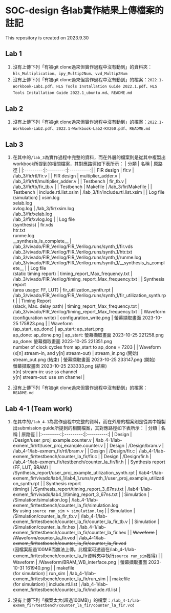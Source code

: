 # SOC-design 各lab實作結果上傳檔案的註記
This repository is created on 2023.9.30

## Lab 1
1. 沒有上傳下列「有被git clone過來但實作過程中沒有動到」的資料夾：`hls_Multiplication`、`ipy_Multip2Num`、`vvd_Multip2Num`
2. 沒有上傳下列「有被git clone過來但實作過程中沒有動到」的檔案：`2022.1-Workbook-Lab1.pdf`、`HLS Tools Installation Guide 2022.1.pdf`、`HLS Tools Installation Guide 2022.1_ubuntu.md`、`README.md`

## Lab 2
1. 沒有上傳下列「有被git clone過來但實作過程中沒有動到」的檔案：`2022.1-Workbook-Lab2.pdf`、`2022.1-Workbook-Lab2-KV260.pdf`、`README.md`

## Lab 3
1. 在其中的`/lab_3`為實作過程中完整的資料，而在外層的檔案則是從其中複製出workbook所提到的相關檔案，其對應路徑如下表所示：
   | 分類 | 名稱 | 原路徑 |
   |:---------:|:---------:|:----------:|
   | FIR design | fir.v | /lab_3/fir/rtl/fir.v |
   | FIR design | multiplier_adder.v | /lab_3/fir/rtl/multiplier_adder.v |
   | Testbench | fir_tb.v | /lab_3/fir/tb/fir_tb.v |
   | Testbench | Makefile | /lab_3/fir/Makefile |
   | Testbench | include.rtl.list.xsim | /lab_3/fir/include.rtl.list.xsim |
   | Log file</br>(simulation) | xsim.log</br>xelab.log</br>xvlog.log | /lab_3/fir/xsim.log</br>/lab_3/fir/xelab.log</br>/lab_3/fir/xvlog.log |
   | Log file</br>(synthesis) | fir.vds</br>htr.txt</br>runme.log</br>\_\_synthesis_is_complete\_\_ | /lab_3/vivado/FIR_Verilog/FIR_Verilog.runs/synth_1/fir.vds</br>/lab_3/vivado/FIR_Verilog/FIR_Verilog.runs/synth_1/htr.txt</br>/lab_3/vivado/FIR_Verilog/FIR_Verilog.runs/synth_1/runme.log</br>/lab_3/vivado/FIR_Verilog/FIR_Verilog.runs/synth_1/\_\_synthesis_is_complete\_\_ |
   | Log file</br>(static timing report) | timing_report_Max_frequency.txt | /lab_3/vivado/FIR_Verilog/timing_report_Max_frequency.txt |
   | Synthesis report</br>(area usage: FF, LUT) | fir_utilization_synth.rpt | /lab_3/vivado/FIR_Verilog/FIR_Verilog.runs/synth_1/fir_utilization_synth.rpt |
   | Timing Report</br>(slack, Max. delay path) | timing_report_Max_frequency.txt | /lab_3/vivado/FIR_Verilog/timing_report_Max_frequency.txt |
   | Waveform</br>(configuration write) | configuration_write.png | 螢幕擷取畫面 2023-10-25 175823.png |
   | Waveform</br>(ap_start, ap_done) | ap_start: ap_start.png</br>ap_done: ap_done.png | ap_start: 螢幕擷取畫面 2023-10-25 221258.png</br>ap_done: 螢幕擷取畫面 2023-10-25 221351.png</br>number of clock cycles from ap_start to ap_done = 7203 |
   | Waveform</br>(x[n] stream-in, and y[n] stream-out) | stream_in.png (開始)</br>stream_out.png (結束) | 螢幕擷取畫面 2023-10-25 233147.png (開始)</br>螢幕擷取畫面 2023-10-25 233333.png (結束)</br>x[n] stream-in: use ss channel</br>y[n] stream-out: use sm channel |

2. 沒有上傳下列「有被git clone過來但實作過程中沒有動到」的檔案：`README.md`

## Lab 4-1 (Team work)
1. 在其中的`/lab_4-1`為實作過程中完整的資料，而在外層的檔案則是從其中複製出submission guide所提到的相關檔案，其對應路徑如下表所示：
   | 分類 | 名稱 | 原路徑 |
   |:---------:|:---------:|:----------:|
   | Design | /Design/user_proj_example.counter.v | /lab_4-1/lab-exmem_fir/rtl/user_proj_example.counter.v |
   | Design | /Design/bram.v | /lab_4-1/lab-exmem_fir/rtl/bram.v |
   | Design | /Design/fir.c | /lab_4-1/lab-exmem_fir/testbench/counter_la_fir/fir.c |
   | Design | /Design/fir.h | /lab_4-1/lab-exmem_fir/testbench/counter_la_fir/fir.h |
   | Synthesis report</br>(FF, LUT, BRAM) | /Synthesis_report/user_proj_example_utilization_synth.rpt | /lab4-1/lab-exmem_fir/vivado/lab4_1/lab4_1.runs/synth_1/user_proj_example_utilization_synth.rpt |
   | Synthesis report</br>(timing) | /Synthesis_report/timing_report_3_67ns.txt | /lab4-1/lab-exmem_fir/vivado/lab4_1/timing_report_3_67ns.txt |
   | Simulation | /Simulation/simulation.log | /lab_4-1/lab-exmem_fir/testbench/counter_la_fir/simulation.log</br>By using `source run_sim > simulation.log` |
   | Simulation | /Simulation/counter_la_fir_tb.v | /lab_4-1/lab-exmem_fir/testbench/counter_la_fir/counter_la_fir_tb.v |
   | Simulation | /Simulation/counter_la_fir.hex | /lab_4-1/lab-exmem_fir/testbench/counter_la_fir/counter_la_fir.hex |
   | ~~Waveform~~ | ~~/Waveform/counter_la_fir.vcd~~ | ~~/lab_4-1/lab-exmem_fir/testbench/counter_la_fir/counter_la_fir.vcd~~</br>(因檔案超過100MB而無法上傳。此檔案可透過在/lab_4-1/lab-exmem_fir/testbench/counter_la_fir資料夾中執行`source run_sim`獲得) |
   | Waveform | /Waveform/BRAM_WB_interface.png | 螢幕擷取畫面 2023-10-31 161940.png |
   | makefile</br>(for simulation) | run_sim | /lab_4-1/lab-exmem_fir/testbench/counter_la_fir/run_sim |
   | makefile</br>(for simulation) | include.rtl.list | /lab_4-1/lab-exmem_fir/testbench/counter_la_fir/include.rtl.list |

2. 沒有上傳下列「檔案太大(超過100MB)」的檔案：`/lab_4-1/lab-exmem_fir/testbench/counter_la_fir/counter_la_fir.vcd`

